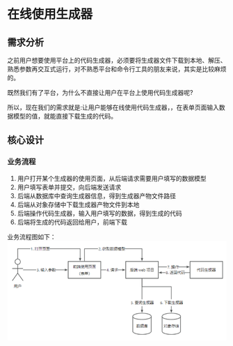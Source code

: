 # 在线使用生成器

## 需求分析
之前用户想要使用平台上的代码生成器，必须要将生成器文件下载到本地、解压、熟悉参数再交互式运行，对不熟悉平台和命令行工具的朋友来说，其实是比较麻烦的。

既然我们有了平台，为什么不直接让用户在平台上使用代码生成器呢?

所以，现在我们的需求就是:让用户能够在线使用代码生成器，，在表单页面输入数据模型的值，就能直接下载生成的代码。

## 核心设计

### 业务流程

1. 用户打开某个生成器的使用页面，从后端请求需要用户填写的数据模型
2. 用户填写表单并提交，向后端发送请求 
3. 后端从数据库中查询生成器信息，得到生成器产物文件路径
4. 后端从对象存储中下载生成器产物文件到本地
5. 后端操作代码生成器，输入用户填写的数据，得到生成的代码
6. 后端将生成的代码返回给用户，前端下载

业务流程图如下：
![img_5.png](img%2Fimg_5.png)